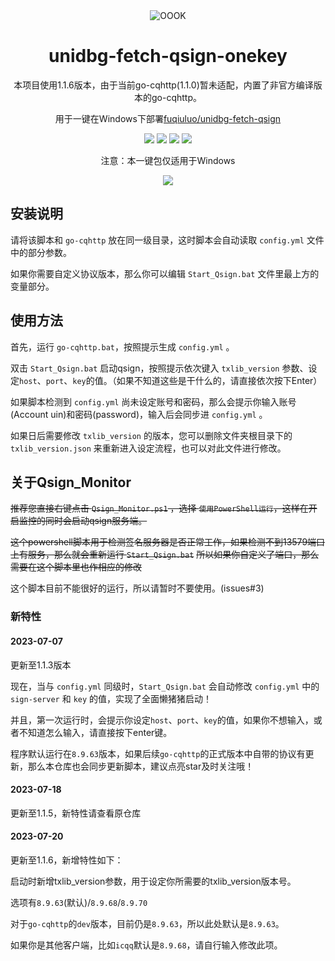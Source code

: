<div align="center">
    <img alt="OOOK" src="https://olivos.onekey.ren/img/logo.png"/>

# unidbg-fetch-qsign-onekey


本项目使用1.1.6版本，由于当前go-cqhttp(1.1.0)暂未适配，内置了非官方编译版本的go-cqhttp。



用于一键在Windows下部署[fuqiuluo/unidbg-fetch-qsign](https://github.com/fuqiuluo/unidbg-fetch-qsign)<br>

<img src="https://img.shields.io/github/issues/rhwong/unidbg-fetch-qsign-onekey"> <img src="https://img.shields.io/github/forks/rhwong/unidbg-fetch-qsign-onekey"> 
<img src="https://img.shields.io/github/stars/rhwong/unidbg-fetch-qsign-onekey"> <img src="https://img.shields.io/github/license/rhwong/unidbg-fetch-qsign-onekey">

注意：本一键包仅适用于Windows

<img src="https://img.shields.io/badge/Windows-red?style=flat-square&logo=Windows"> 

</div>
<!-- projectInfo end -->

## 安装说明

请将该脚本和 `go-cqhttp` 放在同一级目录，这时脚本会自动读取 `config.yml` 文件中的部分参数。

如果你需要自定义协议版本，那么你可以编辑 `Start_Qsign.bat` 文件里最上方的变量部分。

## 使用方法

首先，运行 `go-cqhttp.bat`，按照提示生成 `config.yml` 。

双击 `Start_Qsign.bat` 启动qsign，按照提示依次键入 `txlib_version` 参数、设定`host`、`port`、`key`的值。（如果不知道这些是干什么的，请直接依次按下Enter）

如果脚本检测到 `config.yml` 尚未设定账号和密码，那么会提示你输入账号(Account uin)和密码(password)，输入后会同步进 `config.yml` 。

如果日后需要修改 `txlib_version` 的版本，您可以删除文件夹根目录下的 `txlib_version.json` 来重新进入设定流程，也可以对此文件进行修改。

## 关于Qsign_Monitor

~~推荐您直接右键点击 `Qsign_Monitor.ps1` ，选择 `使用PowerShell运行`，这样在开启监控的同时会启动qsign服务端。~~

~~这个powershell脚本用于检测签名服务器是否正常工作，如果检测不到13579端口上有服务，那么就会重新运行 `Start_Qsign.bat`~~
~~所以如果你自定义了端口，那么需要在这个脚本里也作相应的修改~~

这个脚本目前不能很好的运行，所以请暂时不要使用。(issues#3)


### 新特性

#### 2023-07-07 

更新至1.1.3版本

现在，当与 `config.yml` 同级时，`Start_Qsign.bat` 会自动修改 `config.yml` 中的 `sign-server` 和 `key` 的值，实现了全面懒猪猪启动！

并且，第一次运行时，会提示你设定`host`、`port`、`key`的值，如果你不想输入，或者不知道怎么输入，请直接按下enter键。

程序默认运行在`8.9.63`版本，如果后续`go-cqhttp`的正式版本中自带的协议有更新，那么本仓库也会同步更新脚本，建议点亮star及时关注哦！

#### 2023-07-18 

更新至1.1.5，新特性请查看原仓库

#### 2023-07-20

更新至1.1.6，新增特性如下：

启动时新增txlib_version参数，用于设定你所需要的txlib_version版本号。

选项有`8.9.63`(默认)/`8.9.68`/`8.9.70`

对于`go-cqhttp`的`dev`版本，目前仍是`8.9.63`，所以此处默认是`8.9.63`。

如果你是其他客户端，比如`icqq`默认是`8.9.68`，请自行输入修改此项。
